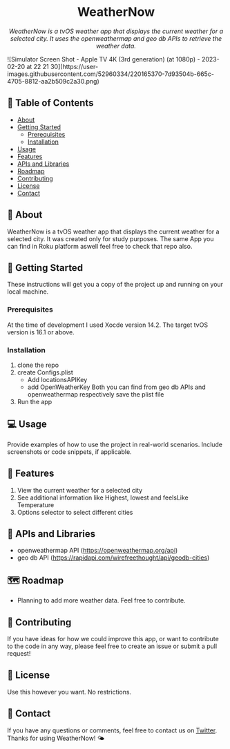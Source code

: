 <h1 align="center">WeatherNow</h1>

<p align="center">
  <i>WeatherNow is a tvOS weather app that displays the current weather for a selected city. It uses the openweathermap and geo db APIs to retrieve the weather data.</i>
</p>
![Simulator Screen Shot - Apple TV 4K (3rd generation) (at 1080p) - 2023-02-20 at 22 21 30](https://user-images.githubusercontent.com/52960334/220165370-7d93504b-665c-4705-8812-aa2b509c2a30.png)

## 📝 Table of Contents

- [About](#about)
- [Getting Started](#getting-started)
  - [Prerequisites](#prerequisites)
  - [Installation](#installation)
- [Usage](#usage)
- [Features](#features)
- [APIs and Libraries](#apis-and-libraries)
- [Roadmap](#roadmap)
- [Contributing](#contributing)
- [License](#license)
- [Contact](#contact)

## 🧐 About

WeatherNow is a tvOS weather app that displays the current weather for a selected city. It was created only for study purposes. The same App you can find in Roku platform aswell feel free to check that repo also.

## 🏁 Getting Started

These instructions will get you a copy of the project up and running on your local machine.

### Prerequisites

At the time of development I used Xocde version 14.2. The target tvOS version is 16.1 or above.

### Installation

1. clone the repo
2. create Configs.plist
    - Add locationsAPIKey
    - add OpenWeatherKey
    Both you can find from geo db APIs and openweathermap respectively
    save the plist file 
3. Run the app

## 💻 Usage

Provide examples of how to use the project in real-world scenarios. Include screenshots or code snippets, if applicable.

## 🌟 Features

1. View the current weather for a selected city
2. See additional information like Highest, lowest and feelsLike Temperature
3. Options selector to select different cities

## 🚀 APIs and Libraries

- openweathermap API (https://openweathermap.org/api)
- geo db API (https://rapidapi.com/wirefreethought/api/geodb-cities)

## 🗺 Roadmap

- Planning to add more weather data. Feel free to contribute.

## 🤝 Contributing

If you have ideas for how we could improve this app, or want to contribute to the code in any way, please feel free to create an issue or submit a pull request!

## 📝 License

Use this however you want. No restrictions.

## 📧 Contact

If you have any questions or comments, feel free to contact us on [Twitter](https://twitter.com/gokulp20650843). Thanks for using WeatherNow! 🌤️
